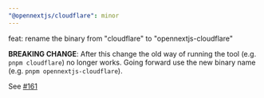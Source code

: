 ```yaml
---
"@opennextjs/cloudflare": minor
---
```


feat: rename the binary from "cloudflare" to "opennextjs-cloudflare"

**BREAKING CHANGE**:
After this change the old way of running the tool (e.g. `pnpm cloudflare`) no longer works.
Going forward use the new binary name (e.g. `pnpm opennextjs-cloudflare`).

See [#161](https://github.com/opennextjs/opennextjs-cloudflare/issues/161)
